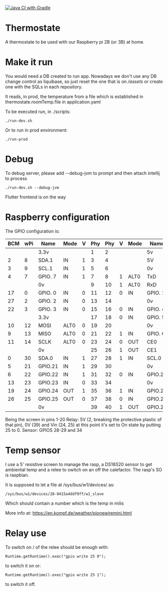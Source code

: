 [![Java CI with Gradle](https://github.com/AmaiaBerrocal/thermostate/actions/workflows/gradle.yml/badge.svg)](https://github.com/AmaiaBerrocal/thermostate/actions/workflows/gradle.yml)

# Thermostate

A thermostate to be used with our Raspberry pi 2B (or 3B) at home.

# Make it run

You would need a DB created to run app. Nowadays we don't use any DB change control as liquibase, so just reset the
one that is on _/assets_ or create one with the SQLs in each repository.

It reads, in prod, the temperature from a file which is established in thermostate.roomTemp.file in application.yaml

To be executed run, in ./scripts:

```./run-dev.sh```

Or to run in prod environment:

```./run-prod```

# Debug

To debug server, please add --debug-jvm to prompt and then attach intellij to process  

```./run-dev.sh --debug-jvm```  

Flutter frontend is on the way

# Raspberry configuration

The GPIO configuration is:

  
 | BCM | wPi |   Name  | Mode | V | Phy|Phy | V | Mode | Name    | wPi | BCM |
 | --- | --- | ------- | ---- | --- | --- | --- | --- | --- | --- | --- | --- |
 |     |     |    3.3v |      |   |  1 | 2  |   |      | 5v      |     |     |
 |   2 |   8 |   SDA.1 |   IN | 1 |  3 | 4  |   |      | 5V      |     |     |
 |   3 |   9 |   SCL.1 |   IN | 1 |  5 | 6  |   |      | 0v      |     |     |
 |   4 |   7 | GPIO. 7 |   IN | 1 |  7 | 8  | 1 | ALT0 | TxD     | 15  | 14  |
 |     |     |      0v |      |   |  9 | 10 | 1 | ALT0 | RxD     | 16  | 15  |
 |  17 |   0 | GPIO. 0 |   IN | 0 | 11 | 12 | 0 | IN   | GPIO. 1 | 1   | 18  |
 |  27 |   2 | GPIO. 2 |   IN | 0 | 13 | 14 |   |      | 0v      |     |     |
 |  22 |   3 | GPIO. 3 |   IN | 0 | 15 | 16 | 0 | IN   | GPIO. 4 | 4   | 23  |
 |     |     |    3.3v |      |   | 17 | 18 | 0 | IN   | GPIO. 5 | 5   | 24  |
 |  10 |  12 |    MOSI | ALT0 | 0 | 19 | 20 |   |      | 0v      |     |     |
 |   9 |  13 |    MISO | ALT0 | 0 | 21 | 22 | 1 | IN   | GPIO. 6 | 6   | 25  |
 |  11 |  14 |    SCLK | ALT0 | 0 | 23 | 24 | 0 | OUT  | CE0     | 10  | 8   |
 |     |     |      0v |      |   | 25 | 26 | 1 | OUT  | CE1     | 11  | 7   |
 |   0 |  30 |   SDA.0 |   IN | 1 | 27 | 28 | 1 | IN   | SCL.0   | 31  | 1   |
 |   5 |  21 | GPIO.21 |   IN | 1 | 29 | 30 |   |      | 0v      |     |     |
 |   6 |  22 | GPIO.22 |   IN | 1 | 31 | 32 | 0 | IN   | GPIO.26 | 26  | 12  |
 |  13 |  23 | GPIO.23 |   IN | 0 | 33 | 34 |   |      | 0v      |     |     |
 |  19 |  24 | GPIO.24 |  OUT | 1 | 35 | 36 | 1 | IN   | GPIO.27 | 27  | 16  |
 |  26 |  25 | GPIO.25 |  OUT | 0 | 37 | 38 | 0 | IN   | GPIO.28 | 28  | 20  |
 |     |     |      0v |      |   | 39 | 40 | 1 | OUT  | GPIO.29 | 29  | 21  |
 
 Being the screen in pins 1-20
 Relay: 5V (2, breaking the protective plastic of that pin), 0V (39) and Vin (24, 25) at this point it's set to On state by putting 25 to 0.
 Sensor: GPIOS 28-29 and 34 

# Temp sensor

I use a 5' resistive screen to manage the rasp, a DS18S20 sensor to get ambiental temp and a relee to switch on an off the calefactor. The rasp's SO is raspbian.

It is supposed to let a file at /sys/bus/w1/devices/ as: 

```/sys/bus/w1/devices/28-0415a4ddf9ff/w1_slave```

Which should contain a number which is the temp in milis

More info at: https://en.kompf.de/weather/pionewiremini.html

# Relay use

To switch on / of the relee should be enough with:

```Runtime.getRuntime().exec("gpio write 25 0");```

to switch it on or:

```Runtime.getRuntime().exec("gpio write 25 1");```

to switch it off.
